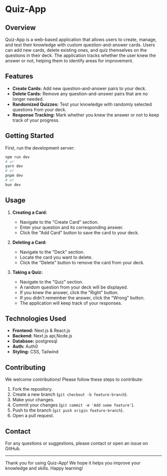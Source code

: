 # Quiz-App

## Overview

Quiz-App is a web-based application that allows users to create, manage, and test their knowledge with custom question-and-answer cards. Users can add new cards, delete existing ones, and quiz themselves on the questions in their deck. The application tracks whether the user knew the answer or not, helping them to identify areas for improvement.

## Features

- **Create Cards:** Add new question-and-answer pairs to your deck.
- **Delete Cards:** Remove any question-and-answer pairs that are no longer needed.
- **Randomized Quizzes:** Test your knowledge with randomly selected questions from your deck.
- **Response Tracking:** Mark whether you knew the answer or not to keep track of your progress.

## Getting Started

First, run the development server:

```bash
npm run dev
# or
yarn dev
# or
pnpm dev
# or
bun dev
```

## Usage

1. **Creating a Card:**

   - Navigate to the "Create Card" section.
   - Enter your question and its corresponding answer.
   - Click the "Add Card" button to save the card to your deck.

2. **Deleting a Card:**

   - Navigate to the "Deck" section.
   - Locate the card you want to delete.
   - Click the "Delete" button to remove the card from your deck.

3. **Taking a Quiz:**
   - Navigate to the "Quiz" section.
   - A random question from your deck will be displayed.
   - If you knew the answer, click the "Right" button.
   - If you didn't remember the answer, click the "Wrong" button.
   - The application will keep track of your responses.

## Technologies Used

- **Frontend:** Next.js & React.js
- **Backend:** Next.js api,Node.js
- **Database:** postgresql
- **Auth:** Auth0
- **Styling:** CSS, Tailwind

## Contributing

We welcome contributions! Please follow these steps to contribute:

1. Fork the repository.
2. Create a new branch (`git checkout -b feature-branch`).
3. Make your changes.
4. Commit your changes (`git commit -m 'Add some feature'`).
5. Push to the branch (`git push origin feature-branch`).
6. Open a pull request.

## Contact

For any questions or suggestions, please contact or open an issue on GitHub.

---

Thank you for using Quiz-App! We hope it helps you improve your knowledge and skills. Happy learning!
